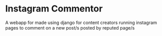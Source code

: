 # Instagram Commentor
A webapp for made using django for content creators running instagram pages to comment on a new post/s posted by reputed page/s

